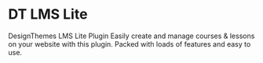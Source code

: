 # DT LMS Lite
DesignThemes LMS Lite Plugin
Easily create and manage courses & lessons on your website with this plugin. Packed with loads of features and easy to use.
